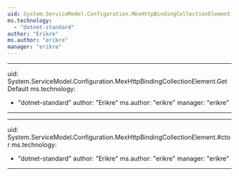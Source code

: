 ```yaml
---
uid: System.ServiceModel.Configuration.MexHttpBindingCollectionElement
ms.technology: 
  - "dotnet-standard"
author: "Erikre"
ms.author: "erikre"
manager: "erikre"
---
```


---
uid: System.ServiceModel.Configuration.MexHttpBindingCollectionElement.GetDefault
ms.technology: 
  - "dotnet-standard"
author: "Erikre"
ms.author: "erikre"
manager: "erikre"
---

---
uid: System.ServiceModel.Configuration.MexHttpBindingCollectionElement.#ctor
ms.technology: 
  - "dotnet-standard"
author: "Erikre"
ms.author: "erikre"
manager: "erikre"
---
